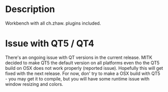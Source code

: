 # Description 
Workbench with all ch.zhaw. plugins included.

# Issue with QT5 / QT4
There's an ongoing issue with QT versions in the current release. MITK decided to make QT5 the default version on all 
platforms even tho the QT5 build on OSX does not work properly (reported issue). Hopefully this will get fixed with the
next release. For now, don' try to make a OSX build with QT5 - you may get it to compile, but you will have some runtime
issue with window resizing and colors.